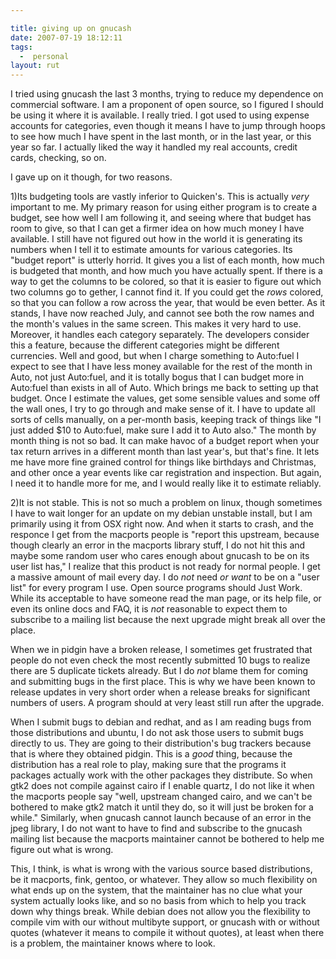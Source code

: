 ```yaml
---

title: giving up on gnucash
date: 2007-07-19 18:12:11
tags:
  -  personal
layout: rut
---
```


I tried using gnucash the last 3 months, trying to reduce my dependence on commercial software.  I am a proponent of open source, so I figured I should be using it where it is available.  I really tried.  I got used to using expense accounts for categories, even though it means I have to jump through hoops to see how much I have spent in the last month, or in the last year, or this year so far.  I actually liked the way it handled my real accounts, credit cards, checking, so on.  

I gave up on it though, for two reasons.

1)Its budgeting tools are vastly inferior to Quicken's.  This is actually *very* important to me.  My primary reason for using either program is to create a budget, see how well I am following it, and seeing where that budget has room to give, so that I can get a firmer idea on how much money I have available.  I still have not figured out how in the world it is generating its numbers when I tell it to estimate amounts for various categories.  Its "budget report" is utterly horrid. It gives you a list of each month, how much is budgeted that month, and how much you have actually spent.  If there is a way to get the columns to be colored, so that it is easier to figure out which two columns go to gether, I cannot find it.  If you could get the *rows* colored, so that you can follow a row across the year, that would be even better.  As it stands, I have now reached July, and cannot see both the row names and the month's values in the same screen.  This makes it very hard to use.  Moreover, it handles each category separately.  The developers consider this a feature, because the different categories might be different currencies.  Well and good, but when I charge something to Auto:fuel I expect to see that I have less money available for the rest of the month in Auto, not just Auto:fuel, and it is totally bogus that I can budget more in Auto:fuel than exists in all of Auto.  Which brings me back to setting up that budget.  Once I estimate the values, get some sensible values and some off the wall ones, I try to go through and make sense of it.  I have to update all sorts of cells manually, on a per-month basis, keeping track of things like "I just added $10 to Auto:fuel, make sure I add it to Auto also."  The month by month thing is not so bad.  It can make havoc of a budget report when your tax return arrives in a different month than last year's, but that's fine.  It lets me have more fine grained control for things like birthdays and Christmas, and other once a year events like car registration and inspection.  But again, I need it to handle  more for me, and I would really like it to estimate reliably.

2)It is not stable.  This is not so much a problem on linux, though sometimes I have to wait longer for an update on my debian unstable install, but I am primarily using it from OSX right now.  And when it starts to crash, and the responce I get from the macports people is "report this upstream, because though clearly an error in the macports library stuff, I do not hit this and maybe some random user who cares enough about gnucash to be on its user list has," I realize that this product is not ready for normal people.  I get a massive amount of mail every day.  I do *not* need *or want* to be on a "user list" for every program I use.  Open source programs should Just Work.  While its acceptable to have someone read the man page, or its help file, or even its online docs and FAQ, it is *not* reasonable to expect them to subscribe to a mailing list because the next upgrade might break all over the place.  

When we in pidgin have a broken release, I sometimes get frustrated that people do not even check the most recently submitted 10 bugs to realize there are 5 duplicate tickets already.  But I do *not* blame them for coming and submitting bugs in the first place.  This is why we have been known to release updates in very short order when a release breaks for significant numbers of users.  A program should at very least still run after the upgrade.  

When I submit bugs to debian and redhat, and as I am reading bugs from those distributions and ubuntu, I do not ask those users to submit bugs directly to us.  They are going to their distribution's bug trackers because that is where they obtained pidgin.  This is a *good* thing, because the distribution has a real role to play, making sure that the programs it packages actually work with the other packages they distribute.  So when gtk2 does not compile against cairo if I enable quartz, I do not like it when the macports people say "well, upstream changed cairo, and we can't be bothered to make gtk2 match it until they do, so it will just be broken for a while."  Similarly, when gnucash cannot launch because of an error in the jpeg library, I do not want to have to find and subscribe to the gnucash mailing list because the macports maintainer cannot be bothered to help me figure out what is wrong. 

This, I think, is what is wrong with the various source based distributions, be it macports, fink, gentoo, or whatever.  They allow so much flexibility on what ends up on the system, that the maintainer has no clue what your system actually looks like, and so no basis from which to help you track down why things break.  While debian does not allow you the flexibility to compile vim with our without multibyte support, or gnucash with or without quotes (whatever it means to compile it without quotes), at least when there is a problem, the maintainer knows where to look.  

